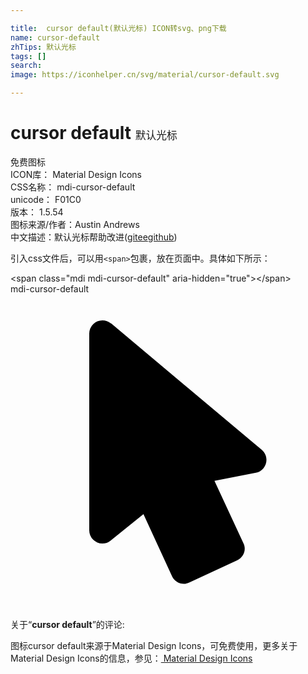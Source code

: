 ```yaml
---

title:  cursor default(默认光标) ICON转svg、png下载
name: cursor-default
zhTips: 默认光标
tags: []
search: 
image: https://iconhelper.cn/svg/material/cursor-default.svg

---
```


# cursor default  <small style="font-size: 60%;font-weight: 100">默认光标</small>


<div class="detail-page">
<p>
<span><span class="badge-success badge">免费图标</span> </span>
<br/>
<span>
ICON库：
<span class="badge-secondary badge">Material Design Icons</span> 
</span>
<br/>
<span>
CSS名称：
<span class="badge-secondary badge">mdi-cursor-default</span> 
</span>
<br/>
<span>
unicode：
<span class="badge-secondary badge">F01C0</span> 
<copy-btn content='F01C0' btn-title=""></copy-btn>
<copy-btn :content='String.fromCodePoint(parseInt("F01C0", 16))' btn-title="复制U"></copy-btn>
</span>
<br/>
<span>
版本：
<span class="badge-secondary badge">1.5.54</span> 
</span>
<br/>
<span>图标来源/作者：<span class="badge-light badge">Austin Andrews</span></span> 
<br/>
<span class="zh-detail">中文描述：<span class="badge-primary badge">默认光标</span><span class="help-link"><span>帮助改进</span>(<a href="https://gitee.com/liuwave/icon-helper/edit/master/json/material/cursor-default.json" target="_blank" rel="noopener noreferrer">gitee</a><a href="https://github.com/liuwave/icon-helper/edit/master/json/material/cursor-default.json" target="_blank" rel="noopener noreferrer">github</a></span>)</span><br/>
</p>
</div>
<div class="alert alert-dark">
  <i class="mdi mdi-cursor-default mdi-48px"></i>
  <i class="mdi mdi-cursor-default mdi-36px"></i>
  <i class="mdi mdi-cursor-default mdi-24px"></i>
  <i class="mdi mdi-cursor-default mdi-18px"></i>
</div>
<div>
  <p>引入css文件后，可以用<code>&lt;span&gt;</code>包裹，放在页面中。具体如下所示：    
  </p>
  <div class="alert alert-primary" style="font-size: 14px">
    &lt;span class="mdi mdi-cursor-default" aria-hidden="true"&gt;&lt;/span&gt;
    <copy-btn content='<span class="mdi mdi-cursor-default" aria-hidden="true"></span>'></copy-btn>
  </div>
  <div class="alert alert-secondary">
    <i class="mdi mdi-cursor-default"
    style="font-size: 24px"
    aria-hidden="true"></i> mdi-cursor-default
    <copy-btn content="mdi-cursor-default" btn-title="复制图标名称"></copy-btn>
  </div>
</div>
<div id="svg" class="svg-wrap">
<svg xmlns="http://www.w3.org/2000/svg" viewBox="0 0 24 24"><path d="M13.64,21.97C13.14,22.21 12.54,22 12.31,21.5L10.13,16.76L7.62,18.78C7.45,18.92 7.24,19 7,19A1,1 0 0,1 6,18V3A1,1 0 0,1 7,2C7.24,2 7.47,2.09 7.64,2.23L7.65,2.22L19.14,11.86C19.57,12.22 19.62,12.85 19.27,13.27C19.12,13.45 18.91,13.57 18.7,13.61L15.54,14.23L17.74,18.96C18,19.46 17.76,20.05 17.26,20.28L13.64,21.97Z" /></svg>
</div>
<detail full-name='mdi-cursor-default'></detail>
<div class="icon-detail__container">
<p>关于“<b>cursor default</b>”的评论:</p>
</div>
<Vssue title="关于“cursor default”的评论" />    
<div><p>图标cursor default来源于Material Design Icons，可免费使用，更多关于 Material Design Icons的信息，参见：<a target="_blank" href="https://iconhelper.cn/material.html"> Material Design Icons</a>
</p></div>
